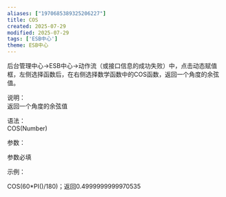 ```yaml
---
aliases: ["1970685389325206227"]
title: COS
created: 2025-07-29
modified: 2025-07-29
tags: ['ESB中心']
theme: ESB中心
---
```


后台管理中心->ESB中心->动作流（或接口信息的成功失败）中，点击动态赋值框，左侧选择函数后，在右侧选择数学函数中的COS函数，返回一个角度的余弦值。

说明：  
返回一个角度的余弦值

语法：  
COS(Number)  

参数：

参数必填

示例：

COS(60\*PI()/180)；返回0.4999999999970535
